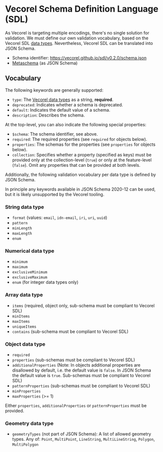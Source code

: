 # Vecorel Schema Definition Language (SDL)

As Vecorel is targeting multiple encodings, there's no single solution for validation.
We must define our own validation vocabulary, based on the Vecorel SDL [data types](datatypes.md).
Nevertheless, Vecorel SDL can be translated into JSON Schema.

- Schema identifier: <https://vecorel.github.io/sdl/v0.2.0/schema.json>
- [Metaschema](https://vecorel.github.io/sdl/v0.2.0/schema.json) (as JSON Schema)

## Vocabulary

The following keywords are generally supported:

- `type`: The [Vecorel data types](datatypes.md) as a string, **required**.
- `deprecated`: Indicates whether a schema is deprecated.
- `default`: Indicates the default value of a schema.
- `description`: Describes the schema.

At the top-level, you can also indicate the following special properties:

- `$schema`: The schema identifier, see above.
- `required`: The required properties (see `required` for objects below).
- `properties`: The schemas for the properties (see `properties` for objects below).
- `collection`: Specifies whether a property (specified as keys) must be provided only at the collection-level (`true`) or only at the feature-level (`false`). Omit any properties that can be provided at both levels.

Additionally, the following validation vocabulary per data type is defined by JSON Schema.

In principle any keywords available in JSON Schema 2020-12 can be used,
but it is likely unsupported by the Vecorel tooling.

### String data type

- `format` (values: `email`, `idn-email`, `iri`, `uri`, `uuid`)
- `pattern`
- `minLength`
- `maxLength`
- `enum`

### Numerical data type

- `minimum`
- `maximum`
- `exclusiveMinimum`
- `exclusiveMaximum`
- `enum` (for integer data types only)

### Array data type

- `items` (required, object only, sub-schema must be compliant to Vecorel SDL)
- `minItems`
- `maxItems`
- `uniqueItems`
- `contains` (sub-schema must be compliant to Vecorel SDL)

### Object data type

- `required`
- `properties` (sub-schemas must be compliant to Vecorel SDL)
- `additionalProperties`
  (Note: In objects additional properties are disallowed by default, i.e. the default value is `false`.
  In JSON Schema the default value is `true`.
  Sub-schemas must be compliant to Vecorel SDL)
- `patternProperties` (sub-schemas must be compliant to Vecorel SDL)
- `minProperties`
- `maxProperties` (>= 1)

Either `properties`, `additionalProperties` or `patternProperties` must be provided.

### Geometry data type

- `geometryTypes` (not part of JSON Schema):
  A list of allowed geometry types.
  Any of: `Point`, `MultiPoint`, `LineString`, `MultiLineString`, `Polygon`, `MultiPolygon`
